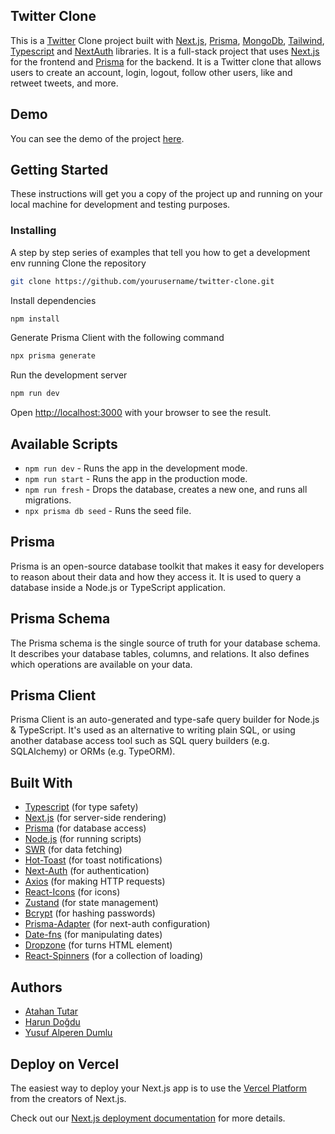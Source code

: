 ## Twitter Clone

This is a [Twitter](https://twitter.com) Clone project built with [Next.js](https://nextjs.org/), [Prisma](https://www.prisma.io/), [MongoDb](https://www.mongodb.com/), [Tailwind](https://tailwindcss.com/), [Typescript](https://www.typescriptlang.org/) and [NextAuth](https://next-auth.js.org/) libraries. It is a full-stack project that uses [Next.js](https://nextjs.org/) for the frontend and [Prisma](https://www.prisma.io/) for the backend. It is a Twitter clone that allows users to create an account, login, logout, follow other users, like and retweet tweets, and more.

## Demo

You can see the demo of the project [here](https://twitter-clone-hd.vercel.app/).

## Getting Started

These instructions will get you a copy of the project up and running on your local machine for development and testing purposes.

<h3>Installing</h3>

A step by step series of examples that tell you how to get a development env running
Clone the repository

```bash
git clone https://github.com/yourusername/twitter-clone.git
```

<p>Install dependencies</p>

```bash
npm install
```

<p>Generate Prisma Client with the following command</p>

```bash
npx prisma generate
```

<p>Run the development server</p>

```bash
npm run dev
```

Open [http://localhost:3000](http://localhost:3000) with your browser to see the result.

## Available Scripts

<ul>
<li><code>npm run dev</code> - Runs the app in the development mode.</li>
<li><code>npm run start</code> - Runs the app in the production mode.</li>
<li><code>npm run fresh</code> - Drops the database, creates a new one, and runs all migrations.</li>
<li><code>npx prisma db seed</code> - Runs the seed file.</li>
</ul>

## Prisma

Prisma is an open-source database toolkit that makes it easy for developers to reason about their data and how they access it. It is used to query a database inside a Node.js or TypeScript application.

## Prisma Schema

The Prisma schema is the single source of truth for your database schema. It describes your database tables, columns, and relations. It also defines which operations are available on your data.

## Prisma Client

Prisma Client is an auto-generated and type-safe query builder for Node.js & TypeScript. It's used as an alternative to writing plain SQL, or using another database access tool such as SQL query builders (e.g. SQLAlchemy) or ORMs (e.g. TypeORM).

## Built With

<ul>
<li>
<a href="https://www.typescriptlang.org/">Typescript</a><span> (for type safety)<span></li>
<li><a href="https://nextjs.org/">Next.js</a><span></span> (for server-side rendering)</span></li>
<li><a href="https://www.prisma.io/">Prisma</a><span> (for database access)</span>
</li>
<li><a href="https://nodejs.org/api/modules.html">Node.js</a><span> (for running scripts)</span>
</li>
<li><a href="https://www.npmjs.com/package/swr">SWR</a><span> (for data fetching)</span>
</li>
<li><a href="https://www.npmjs.com/package/react-hot-toast">Hot-Toast</a><span> (for toast notifications)</span>
</li>
<li><a href="https://www.npmjs.com/package/next-auth">Next-Auth</a><span> (for authentication)</span>
</li>
<li><a href="https://www.npmjs.com/package/axios">Axios</a><span> (for making HTTP requests)</span>
</li>
<li><a href="https://www.npmjs.com/package/react-icons">React-Icons</a><span> (for icons)</span>
</li>
<li><a href="https://www.npmjs.com/package/zustand">Zustand</a><span> (for state management)</span>
</li>
<li><a href="https://www.npmjs.com/package/bcrypt">Bcrypt</a><span> (for hashing passwords)</span>
</li>
<li><a href="https://www.npmjs.com/package/@next-auth/prisma-adapter">Prisma-Adapter</a><span> (for next-auth configuration)</span>
</li>
<li><a href="https://www.npmjs.com/package/date-fns">Date-fns</a><span> (for manipulating dates)</span>
</li>
<li><a href="https://www.npmjs.com/package/dropzone">Dropzone</a><span> (for turns HTML element)</span>
</li>
<li><a href="https://www.npmjs.com/package/react-spinners">React-Spinners</a><span> (for a collection of loading)</span>
</li>
</ul>

## Authors

<ul>
<li><a href="https://github.com/atahantutar">Atahan Tutar</a></li>
<li><a href="https://github.com/harundogdu">Harun Doğdu</a></li>
<li><a href="https://github.com/yusufalperendumlu">Yusuf Alperen Dumlu</a></li>
</ul>

## Deploy on Vercel

The easiest way to deploy your Next.js app is to use the [Vercel Platform](https://vercel.com/new?utm_medium=default-template&filter=next.js&utm_source=create-next-app&utm_campaign=create-next-app-readme) from the creators of Next.js.

Check out our [Next.js deployment documentation](https://nextjs.org/docs/deployment) for more details.
